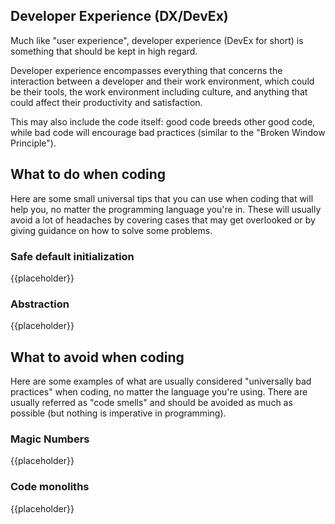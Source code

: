 Developer Experience (DX/DevEx)
-------------------------------

Much like "user experience", developer experience (DevEx for short) is something that should be kept in high regard.

Developer experience encompasses everything that concerns the interaction between a developer and their work environment, which could be their tools, the work environment including culture, and anything that could affect their productivity and satisfaction.

This may also include the code itself: good code breeds other good code, while bad code will encourage bad practices (similar to the "Broken Window Principle").

What to do when coding
----------------------

Here are some small universal tips that you can use when coding that will help you, no matter the programming language you're in. These will usually avoid a lot of headaches by covering cases that may get overlooked or by giving guidance on how to solve some problems.

### Safe default initialization

{{placeholder}}
<!-- TODO: Initialize arrays with default values, avoiding out of range issues where possible, for instance -->

### Abstraction

{{placeholder}}
<!-- TODO: Use functions, classes and abstraction facilities -->


What to avoid when coding
-------------------------

Here are some examples of what are usually considered "universally bad practices" when coding, no matter the language you're using. There are usually referred as "code smells" and should be avoided as much as possible (but nothing is imperative in programming).

### Magic Numbers

{{placeholder}}

<!-- TODO: Talk about magic numbers and how they can make things harder to maintain -->

### Code monoliths

{{placeholder}}

<!-- TODO: Talk about how having huge files/classes/functions may make things harder to maintain and how they probably violate the single responsibility principle -->
